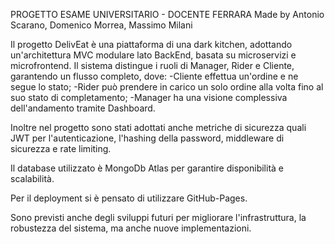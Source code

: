 PROGETTO ESAME UNIVERSITARIO - DOCENTE FERRARA
Made by Antonio Scarano, Domenico Morrea, Massimo Milani

Il progetto DelivEat è una piattaforma di una dark kitchen, adottando un'architettura MVC modulare lato BackEnd, basata su microservizi e microfrontend.
Il sistema distingue i ruoli di Manager, Rider e Cliente, garantendo un flusso completo, dove:
-Cliente effettua un'ordine e ne segue lo stato;
-Rider può prendere in carico un solo ordine alla volta fino al suo stato di completamento;
-Manager ha una visione complessiva dell'andamento tramite Dashboard.

Inoltre nel progetto sono stati adottati anche metriche di sicurezza quali JWT per l'autenticazione, l'hashing della password, middleware di sicurezza e rate limiting.

Il database utilizzato è MongoDb Atlas per garantire disponibilità e scalabilità.

Per il deployment si è pensato di utilizzare GitHub-Pages.

Sono previsti anche degli sviluppi futuri per migliorare l'infrastruttura, la robustezza del sistema, ma anche nuove implementazioni.
